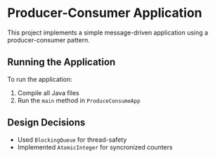 # Producer-Consumer Application

This project implements a simple message-driven application using a producer-consumer pattern.


## Running the Application

To run the application:

1. Compile all Java files
2. Run the `main` method in `ProduceConsumeApp`

## Design Decisions

- Used `BlockingQueue` for thread-safety
- Implemented `AtomicInteger` for syncronized counters
